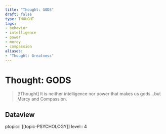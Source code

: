 ```yaml
---
title: "Thought: GODS"
draft: false
type: THOUGHT
tags:
- behavior
- intelligence
- power
- mercy
- compassion
aliases:
- "Thought: Greatness"
---
```

# Thought: GODS
> [!Thought]
> It is neither intelligence nor power that makes us gods...but Mercy and Compassion.

## Dataview
ptopic:: [[topic-PSYCHOLOGY]]
level:: 4
